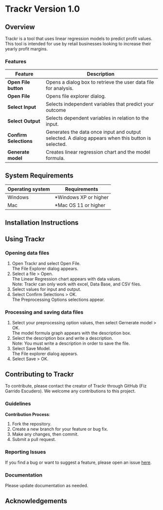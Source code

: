 # Trackr Version 1.0

## Overview
Trackr is a tool that uses linear regression models to predict profit values. This tool is intended for use by retail businesses looking to increase their yearly profit margins.

### Features

| Feature                | Description                                                                                         |
| ----------------       | -------------                                                                                       |
| **Open File button**   | Opens a dialog box to retrieve the user data file for analysis.                                     |
| **Open File**          | Opens file explorer dialog.                                                                         |
| **Select Input**       | Selects independent variables that predict your outcome                                             |
|**Select Output**       | Selects dependent variables in relation to the input.                                               |
| **Confirm Selections** | Generates the data once input and output selected. A dialog appears when this button is selected.   |
|**Generate model**      | Creates linear regression chart and the model formula.                                              |

## System Requirements
| Operating system | Requirements |
| ---------------- | -------------            |
| Windows          | *Windows XP or higher    |
| Mac              | *Mac OS 11 or higher     |

## Installation Instructions

## Using Trackr

### Opening data files
1. Open Trackr and select Open File. <br>
   The File Explorer dialog appears.
2. Select a file > Open. <br>
   The Linear Regression chart appears with data values. <br>
   Note: Trackr can only work with excel, Data Base, and CSV files. <br>
3. Select values for input and output.
4.  Select Confirm Selections > OK. <br>
   The Preprocessing Options selections appear.
   
### Processing and saving data files

1. Select your preprocessing option values, then select Gernerate model > OK. <br>
   The model formula graph appears with the description box.
2. Select the description box and write a description. <br>
   Note: You must write a description in order to save the file.
4. Select Save Model. <br>
   The File explorer dialog appears. 
5. Select Save > OK.

## Contributing to Trackr

To contribute, please contact the creator of Trackr through GitHub (Fiz Garrido Escudero). We welcome any contributions to this project. 

### Guidelines
**Contribution Process**:
  1. Fork the repository.
  2. Create a new branch for your feature or bug fix.
  3. Make any changes, then commit.
  4. Submit a pull request.

### Reporting Issues
If you find a bug or want to suggest a feature, please open an issue [here](https://github.com/fizge/1-SENECA-UDC_Coil_Proyect/issues/new).

### Documentation
Please update documentation as needed.

## Acknowledgements 
